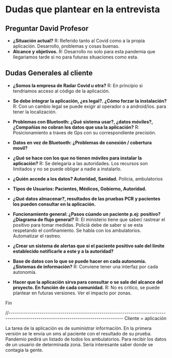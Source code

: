 # Dudas que plantear en la entrevista

## Preguntar David Profesor

- **¿Situación actual?**
  R: Referido tanto al Covid como a la propia aplicación. Desarrollo, problemas y cosas buenas.
- **Alcance y objetivos.**
  R: Desarrollo no solo para esta pandemia que llegariamos tarde si no para futuras situaciones como esta.

## Dudas Generales al cliente

- **¿Somos la empresa de Radar Covid u otra?**
  R: En principio si tendriamos acceso al código de la aplicación.

- **Se debe integrar la aplicación, ¿es legal?. ¿Cómo forzar la instalación?**
  R: Con un cambio legal se puede exigir al operador o a android/ios. para tener la localización. 

- **Problemas con Bluetooth: ¿Qué sistema usar?, ¿datos móviles?, ¿Compañias no cobran los datos que usa la aplicación?**
  R: Posicionamiento a traves de Gps con su correspondiente precisión.

- **Datos en vez de Bluetooth: ¿Problemas de conexión / cobertura movil?**

- **¿Qué se hace con los que no tienen móviles para instalar la aplicación?**
  R: Se delegaría a las autoridades. Los recursos son limitados y no se puede obligar a nadie a instalarlo.

- **¿Quién accede a los datos? Autoridad, Sanidad.**
  Policia, ambulatorios

- **Tipos de Usuarios: Pacientes, Médicos, Gobierno, Autoridad.**

- **¿Qué datos almacenar?, resultados de las pruebas PCR y pacientes los pueden consultar en la aplicación.**

- **Funcionamiento general: ¿Pasos cúando un paciente p.ej: positivo? ¿Diagrama de flujo general?**
  R: El ministerio tiene que saber/ rastrear el positivo para tomar medidas. Policiá debe de saber si se esta respetando el confinamiento. Se habla con los ambulatorios. Automatizar el rastreo. 

- **¿Crear un sistema de alertas que si el paciente positivo sale del límite establecido notificarle a este y a la autoridad?**

- **Base de datos con lo que se puede hacer en cada autonomía. ¿Sistemas de información?**
  R: Conviene tener una interfaz por cada autonomía.

- **Hacer que la aplicación sirva para consultar o se sale del alcance del proyecto. En función de cada comunidad.**
  R: No es critico, se puede plantear en futuras versiones. Ver el impacto por zonas.

Fin

//-------------------------------------------------------------------------------------------------------------------------------------
Cliente = aplicación

La tarea de la aplicación es de suministrar información.
En la primera versión se le envia un sms al paciente con el resultado de su prueba.
Pandemio pedirá un listado de todos los ambulatorios. Para recibir los datos de un usuario de determinada zona.
Sería interesante saber donde se contagia la gente.





